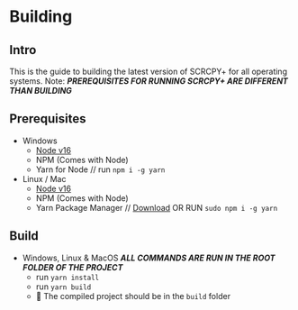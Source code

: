 # Building
## Intro
This is the guide to building the latest version of SCRCPY+ for all operating systems. Note: ***PREREQUISITES FOR RUNNING SCRCPY+ ARE DIFFERENT THAN BUILDING***

## Prerequisites 
- Windows
    - [Node v16](https://nodejs.org/en/)
    - NPM (Comes with Node)
    - Yarn for Node // run `npm i -g yarn`
- Linux / Mac
    - [Node v16](https://nodejs.org/en/)
    - NPM (Comes with Node)
    - Yarn Package Manager // [Download](https://yarnpkg.com/) OR RUN `sudo npm i -g yarn`

## Build
- Windows, Linux & MacOS
    ***ALL COMMANDS ARE RUN IN THE ROOT FOLDER OF THE PROJECT***
    - run `yarn install`
    - run `yarn build`
    - 🎉 The compiled project should be in the `build` folder
